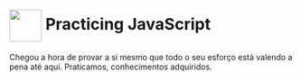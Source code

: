 # <img src="https://img.icons8.com/color/48/000000/javascript.png"  width="57" height="57" align="center" /> Practicing  JavaScript 

Chegou a hora de provar a si mesmo que todo o seu esforço está valendo a pena até aqui. Praticamos, conhecimentos adquiridos. 

